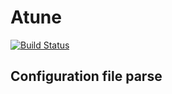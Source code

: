 # Atune

[![Build Status](https://travis-ci.org/gfonseca/tunny.svg?branch=master)](https://travis-ci.org/gfonseca/tunny)

## Configuration file parse
